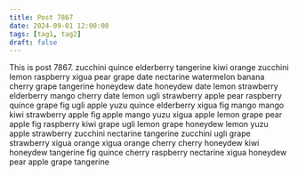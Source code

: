 ```yaml
---
title: Post 7867
date: 2024-09-01 12:00:00
tags: [tag1, tag2]
draft: false
---
```

This is post 7867.
zucchini
quince
elderberry
tangerine
kiwi
orange
zucchini
lemon
raspberry
xigua
pear
grape
date
nectarine
watermelon
banana
cherry
grape
tangerine
honeydew
date
honeydew
date
lemon
strawberry
elderberry
mango
cherry
date
lemon
ugli
strawberry
apple
pear
raspberry
quince
grape
fig
ugli
apple
yuzu
quince
elderberry
xigua
fig
mango
mango
kiwi
strawberry
apple
fig
apple
mango
yuzu
xigua
apple
lemon
grape
pear
apple
fig
raspberry
kiwi
grape
ugli
lemon
grape
honeydew
lemon
yuzu
apple
strawberry
zucchini
nectarine
tangerine
zucchini
ugli
grape
strawberry
xigua
orange
xigua
orange
cherry
cherry
honeydew
kiwi
honeydew
tangerine
fig
quince
cherry
raspberry
nectarine
xigua
honeydew
pear
apple
grape
tangerine
